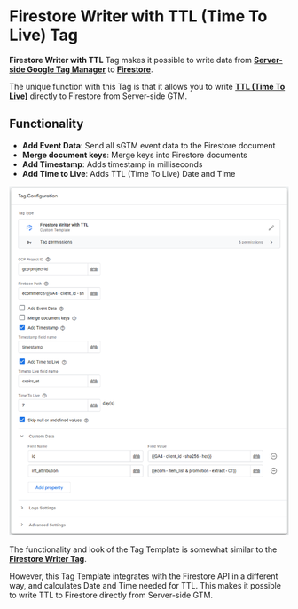 # Firestore Writer with TTL (Time To Live) Tag

**Firestore Writer with TTL** Tag makes it possible to write data from [**Server-side Google Tag Manager**](https://developers.google.com/tag-platform/tag-manager/server-side/overview) to [**Firestore**](https://cloud.google.com/products/firestore).

The unique function with this Tag is that it allows you to write [**TTL (Time To Live)**](https://firebase.google.com/docs/firestore/ttl) directly to Firestore from Server-side GTM.

## Functionality

* **Add Event Data**: Send all sGTM event data to the Firestore document
* **Merge document keys**: Merge keys into Firestore documents
* **Add Timestamp**: Adds timestamp in milliseconds
* **Add Time to Live**: Adds TTL (Time To  Live) Date and Time

<img src="images/firestore-writer-with-ttl-sgtm-tag-template.png" alt="Firestore Writer with Time To Live SGTM Tag Template" />

The functionality and look of the Tag Template is somewhat similar to the [**Firestore Writer Tag**](https://github.com/stape-io/firestore-writer-tag).

However, this Tag Template integrates with the Firestore API in a different way, and calculates Date and Time needed for TTL. This makes it possible to write TTL to Firestore directly from Server-side GTM.

